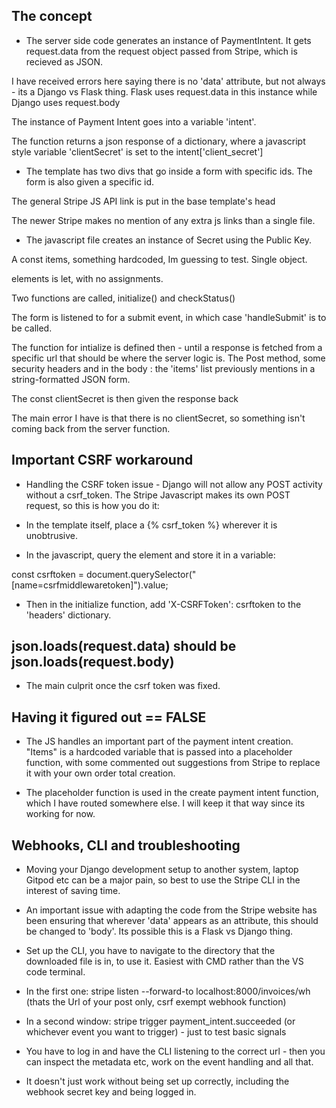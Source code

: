 ## The concept

- The server side code generates an instance of PaymentIntent.
  It gets request.data from the request object passed from Stripe,
  which is recieved as JSON.

I have received errors here saying there is no 'data' attribute, but not always - its
a Django vs Flask thing. Flask uses request.data in this instance while Django uses request.body

The instance of Payment Intent goes into a variable 'intent'.

The function returns a json response of a dictionary, where a javascript
style variable 'clientSecret' is set to the intent['client_secret']

- The template has two divs that go inside a form with specific ids. The form
  is also given a specific id.

The general Stripe JS API link is put in the base template's head

The newer Stripe makes no mention of any extra js links than a single file.

- The javascript file creates an instance of Secret using the Public Key.

A const items, something hardcoded, Im guessing to test. Single object.

elements is let, with no assignments.

Two functions are called, initialize() and checkStatus()

The form is listened to for a submit event, in which case 'handleSubmit' is to
be called.

The function for intialize is defined then - until a response is fetched from
a specific url that should be where the server logic is. The Post method,
some security headers and in the body : the 'items' list previously mentions in
a string-formatted JSON form.

The const clientSecret is then given the response back

The main error I have is that there is no clientSecret, so something isn't
coming back from the server function.

## Important CSRF workaround

- Handling the CSRF token issue - Django will not allow any POST activity
  without a csrf_token. The Stripe Javascript makes its own POST request, so
  this is how you do it:

- In the template itself, place a {% csrf_token %} wherever it is unobtrusive.

- In the javascript, query the element and store it in a variable:

const csrftoken = document.querySelector("[name=csrfmiddlewaretoken]").value;

- Then in the initialize function, add 'X-CSRFToken': csrftoken to the 'headers'
  dictionary.

## json.loads(request.data) should be json.loads(request.body)

- The main culprit once the csrf token was fixed.

## Having it figured out == FALSE

- The JS handles an important part of the payment intent creation. "Items" is
  a hardcoded variable that is passed into a placeholder function, with some
  commented out suggestions from Stripe to replace it with your own order total
  creation.

- The placeholder function is used in the create payment intent function, which
  I have routed somewhere else. I will keep it that way since its working for
  now.

## Webhooks, CLI and troubleshooting

- Moving your Django development setup to another system, laptop Gitpod etc
  can be a major pain, so best to use the Stripe CLI in the interest of saving
  time.

- An important issue with adapting the code from the Stripe website has been
  ensuring that wherever 'data' appears as an attribute, this should be changed
  to 'body'. Its possible this is a Flask vs Django thing.

- Set up the CLI, you have to navigate to the directory that the downloaded
  file is in, to use it. Easiest with CMD rather than the VS code terminal.

- In the first one: stripe listen --forward-to localhost:8000/invoices/wh
  (thats the Url of your post only, csrf exempt webhook function)

- In a second window: stripe trigger payment_intent.succeeded (or whichever
  event you want to trigger) - just to test basic signals

- You have to log in and have the CLI listening to the correct url - then you
  can inspect the metadata etc, work on the event handling and all that.

- It doesn't just work without being set up correctly, including the webhook
  secret key and being logged in.
